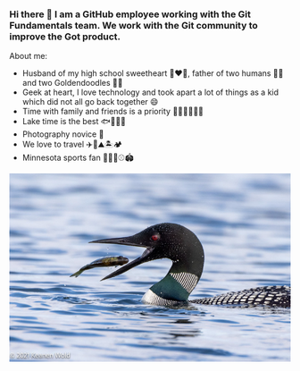 ### Hi there 👋 I am a GitHub employee working with the Git Fundamentals team. We work with the Git community to improve the Got product.

<!--
**keanenwold/keanenwold** is a ✨ _special_ ✨ repository because its `README.md` (this file) appears on your GitHub profile.

Here are some ideas to get you started:

- 🔭 I’m currently working on ...
- 🌱 I’m currently learning ...
- 👯 I’m looking to collaborate on ...
- 🤔 I’m looking for help with ...
- 💬 Ask me about ...
- 📫 How to reach me: ...
- 😄 Pronouns: ...
- ⚡ Fun fact: ...
-->

About me:
- Husband of my high school sweetheart 👩‍❤️‍👨, father of two humans 👧👦 and two Goldendoodles 🐶🐶
- Geek at heart, I love technology and took apart a lot of things as a kid which did not all go back together 😄
- Time with family and friends is a priority 🧓👵👨👩👦👧
- Lake time is the best 🐟🦆🚤🔥
- Photography novice 📸
- We love to travel ✈️🧳⛰️🏝️🏕️
- Minnesota sports fan 🏈🏀🏒⚾️🏟️

![Picture of loon preparing to eat a fish](https://github.com/keanenwold/keanenwold/blob/main/Loon.jpg)
